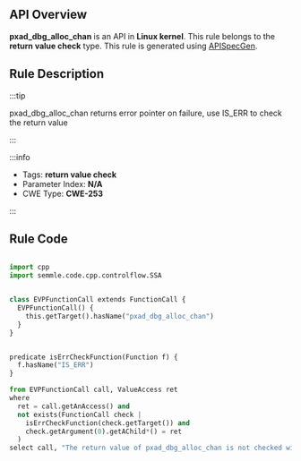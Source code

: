 ---
---


## API Overview
**pxad_dbg_alloc_chan** is an API in **Linux kernel**. This rule belongs to the **return value check** type. This rule is generated using [APISpecGen](../../tools/APISpecGen).
## Rule Description

:::tip

pxad_dbg_alloc_chan returns error pointer on failure, use IS_ERR to check the return value

:::

:::info

- Tags: **return value check**
- Parameter Index: **N/A**
- CWE Type: **CWE-253**

:::

## Rule Code
```python

import cpp
import semmle.code.cpp.controlflow.SSA


class EVPFunctionCall extends FunctionCall {
  EVPFunctionCall() {
    this.getTarget().hasName("pxad_dbg_alloc_chan")
  }
}


predicate isErrCheckFunction(Function f) {
  f.hasName("IS_ERR") 
}

from EVPFunctionCall call, ValueAccess ret
where
  ret = call.getAnAccess() and
  not exists(FunctionCall check |
    isErrCheckFunction(check.getTarget()) and
    check.getArgument(0).getAChild*() = ret
  )
select call, "The return value of pxad_dbg_alloc_chan is not checked with IS_ERR."
    
```
